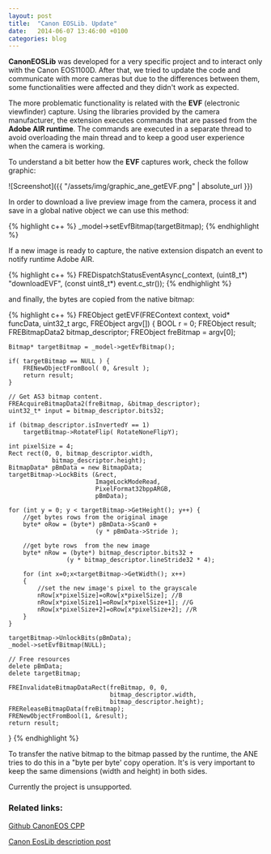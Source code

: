 ```yaml
---
layout: post
title:  "Canon EOSLib. Update"
date:   2014-06-07 13:46:00 +0100
categories: blog
---
```


**CanonEOSLib** was developed for a very specific project and to interact only with the Canon EOS1100D. After that, we tried to update the code and communicate with more cameras but due to the differences between them, some functionalities were affected and they didn't work as expected.

The more problematic functionality is related with the **EVF** (electronic viewfinder) capture. Using the libraries provided by the camera manufacturer, the extension executes commands that are passed from the **Adobe AIR runtime**. The commands are executed in a separate thread to avoid overloading the main thread and to keep a good user experience when the camera is working.

To understand a bit better how the **EVF** captures work, check the follow graphic:

![Screenshot]({{ "/assets/img/graphic_ane_getEVF.png" | absolute_url }})


In order to download a live preview image from the camera, process it and save in a global native object we can use this method:

{% highlight c++ %}
_model->setEvfBitmap(targetBitmap);
{% endhighlight %}

If a new image is ready to capture, the native extension dispatch an event to notify runtime Adobe AIR.

{% highlight c++ %}
FREDispatchStatusEventAsync(_context, 
                            (uint8_t*) "downloadEVF",
                            (const uint8_t*) event.c_str());
{% endhighlight %}

and finally, the bytes are copied from the native bitmap:

{% highlight c++ %}
FREObject getEVF(FREContext context, 
                 void* funcData, 
                 uint32_t argc, 
                 FREObject argv[])
{
    BOOL r = 0;
    FREObject result;
    FREBitmapData2 bitmap_descriptor;
    FREObject freBitmap = argv[0];

    Bitmap* targetBitmap = _model->getEvfBitmap();

    if( targetBitmap == NULL ) {
        FRENewObjectFromBool( 0, &result ); 
        return result;
    }

    // Get AS3 bitmap content.
    FREAcquireBitmapData2(freBitmap, &bitmap_descriptor);
    uint32_t* input = bitmap_descriptor.bits32;

    if (bitmap_descriptor.isInvertedY == 1) 
        targetBitmap->RotateFlip( RotateNoneFlipY); 

    int pixelSize = 4;
    Rect rect(0, 0, bitmap_descriptor.width, 
                bitmap_descriptor.height);
    BitmapData* pBmData = new BitmapData;
    targetBitmap->LockBits (&rect, 
                            ImageLockModeRead, 
                            PixelFormat32bppARGB,
                            pBmData);

    for (int y = 0; y < targetBitmap->GetHeight(); y++) {
        //get bytes rows from the original image
        byte* oRow = (byte*) pBmData->Scan0 + 
                            (y * pBmData->Stride );	

        //get byte rows  from the new image	
        byte* nRow = (byte*) bitmap_descriptor.bits32 + 
                    (y * bitmap_descriptor.lineStride32 * 4); 

        for (int x=0;x<targetBitmap->GetWidth(); x++)
        {
            //set the new image's pixel to the grayscale
            nRow[x*pixelSize]=oRow[x*pixelSize]; //B
            nRow[x*pixelSize1]=oRow[x*pixelSize+1]; //G
            nRow[x*pixelSize+2]=oRow[x*pixelSize+2]; //R
        }
    }

    targetBitmap->UnlockBits(pBmData);
    _model->setEvfBitmap(NULL);
        
    // Free resources
    delete pBmData;
    delete targetBitmap;

    FREInvalidateBitmapDataRect(freBitmap, 0, 0, 
                                bitmap_descriptor.width,
                                bitmap_descriptor.height);
    FREReleaseBitmapData(freBitmap);	
	FRENewObjectFromBool(1, &result); 
	return result;
}
{% endhighlight %}

To transfer the native bitmap to the bitmap passed by the runtime, the ANE tries to do this in a "byte per byte' copy operation. It's is very important to keep the same dimensions (width and height) in both sides.

Currently the project is unsupported.

### Related links:

[Github CanonEOS CPP](https://github.com/monday8am/CanonEOS_CPP)

[Canon EosLib description post](http://monday8am.com/blog/2012/05/29/eos-lib.html)